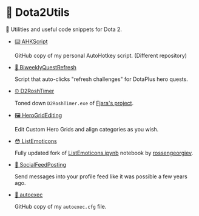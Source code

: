 # 🔧 Dota2Utils

🔧 Utilities and useful code snippets for Dota 2.

* [⌨️ AHKScript](https://github.com/Aluerie/AhkScripts)

    GitHub copy of my personal AutoHotkey script. (Different repository)

* [👻 BiweeklyQuestRefresh](./BiweeklyQuestRefresh)
  
  Script that auto-clicks "refresh challenges" for DotaPlus hero quests.

* [⏰ D2RoshTimer](./D2RoshTimer)

    Toned down `D2RoshTimer.exe` of [Fjara's project](https://github.com/Fjara-h/D2RoshTimer).

* [🖼️ HeroGridEditing](./HeroGridEditing)
  
  Edit Custom Hero Grids and align categories as you wish.

* [😳 ListEmoticons](./ListEmoticons)

    Fully updated fork of [ListEmoticons.ipynb](https://github.com/rossengeorgiev/dota2_notebooks/blob/master/List%20Emoticons.ipynb) notebook by [rossengeorgiev](https://github.com/rossengeorgiev).

* [🧦 SocialFeedPosting](./SocialFeedPosting)

  Send messages into your profile feed like it was possible a few years ago.

* [🎽 autoexec](./Autoexec)

    GitHub copy of my `autoexec.cfg` file.
